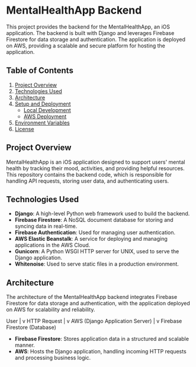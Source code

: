 # MentalHealthApp Backend

This project provides the backend for the MentalHealthApp, an iOS application. The backend is built with Django and leverages Firebase Firestore for data storage and authentication. The application is deployed on AWS, providing a scalable and secure platform for hosting the application.

## Table of Contents

1. [Project Overview](#project-overview)
2. [Technologies Used](#technologies-used)
3. [Architecture](#architecture)
4. [Setup and Deployment](#setup-and-deployment)
   - [Local Development](#local-development)
   - [AWS Deployment](#aws-deployment)
5. [Environment Variables](#environment-variables)
6. [License](#license)

## Project Overview

MentalHealthApp is an iOS application designed to support users' mental health by tracking their mood, activities, and providing helpful resources. This repository contains the backend code, which is responsible for handling API requests, storing user data, and authenticating users.

## Technologies Used

- **Django**: A high-level Python web framework used to build the backend.
- **Firebase Firestore**: A NoSQL document database for storing and syncing data in real-time.
- **Firebase Authentication**: Used for managing user authentication.
- **AWS Elastic Beanstalk**: A service for deploying and managing applications in the AWS Cloud.
- **Gunicorn**: A Python WSGI HTTP server for UNIX, used to serve the Django application.
- **Whitenoise**: Used to serve static files in a production environment.

## Architecture

The architecture of the MentalHealthApp backend integrates Firebase Firestore for data storage and authentication, with the application deployed on AWS for scalability and reliability.

User
|
v
HTTP Request
|
v
AWS (Django Application Server)
|
v
Firebase Firestore (Database)



- **Firebase Firestore**: Stores application data in a structured and scalable manner.
- **AWS**: Hosts the Django application, handling incoming HTTP requests and processing business logic.


